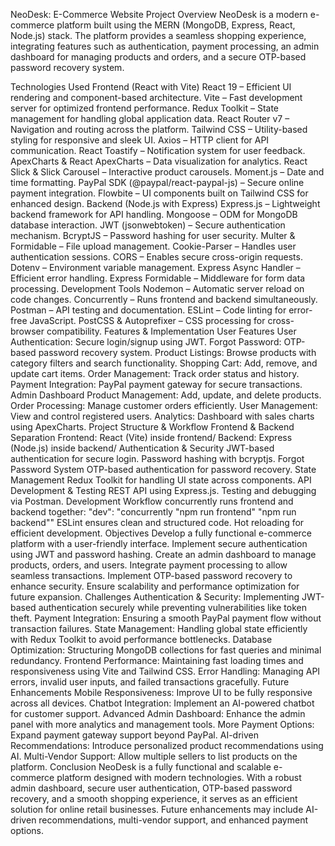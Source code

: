 NeoDesk: E-Commerce Website
Project Overview
NeoDesk is a modern e-commerce platform built using the MERN (MongoDB, Express, React, Node.js) stack. The platform provides a seamless shopping experience, integrating features such as authentication, payment processing, an admin dashboard for managing products and orders, and a secure OTP-based password recovery system.

Technologies Used
Frontend (React with Vite)
React 19 – Efficient UI rendering and component-based architecture.
Vite – Fast development server for optimized frontend performance.
Redux Toolkit – State management for handling global application data.
React Router v7 – Navigation and routing across the platform.
Tailwind CSS – Utility-based styling for responsive and sleek UI.
Axios – HTTP client for API communication.
React Toastify – Notification system for user feedback.
ApexCharts & React ApexCharts – Data visualization for analytics.
React Slick & Slick Carousel – Interactive product carousels.
Moment.js – Date and time formatting.
PayPal SDK (@paypal/react-paypal-js) – Secure online payment integration.
Flowbite – UI components built on Tailwind CSS for enhanced design.
Backend (Node.js with Express)
Express.js – Lightweight backend framework for API handling.
Mongoose – ODM for MongoDB database interaction.
JWT (jsonwebtoken) – Secure authentication mechanism.
BcryptJS – Password hashing for user security.
Multer & Formidable – File upload management.
Cookie-Parser – Handles user authentication sessions.
CORS – Enables secure cross-origin requests.
Dotenv – Environment variable management.
Express Async Handler – Efficient error handling.
Express Formidable – Middleware for form data processing.
Development Tools
Nodemon – Automatic server reload on code changes.
Concurrently – Runs frontend and backend simultaneously.
Postman – API testing and documentation.
ESLint – Code linting for error-free JavaScript.
PostCSS & Autoprefixer – CSS processing for cross-browser compatibility.
Features & Implementation
User Features
User Authentication: Secure login/signup using JWT.
Forgot Password: OTP-based password recovery system.
Product Listings: Browse products with category filters and search functionality.
Shopping Cart: Add, remove, and update cart items.
Order Management: Track order status and history.
Payment Integration: PayPal payment gateway for secure transactions.
Admin Dashboard
Product Management: Add, update, and delete products.
Order Processing: Manage customer orders efficiently.
User Management: View and control registered users.
Analytics: Dashboard with sales charts using ApexCharts.
Project Structure & Workflow
Frontend & Backend Separation
Frontend: React (Vite) inside frontend/
Backend: Express (Node.js) inside backend/
Authentication & Security
JWT-based authentication for secure login.
Password hashing with bcryptjs.
Forgot Password System
OTP-based authentication for password recovery.
State Management
Redux Toolkit for handling UI state across components.
API Development & Testing
REST API using Express.js.
Testing and debugging via Postman.
Development Workflow
concurrently runs frontend and backend together:
"dev": "concurrently \"npm run frontend\" \"npm run backend\""
ESLint ensures clean and structured code.
Hot reloading for efficient development.
Objectives
Develop a fully functional e-commerce platform with a user-friendly interface.
Implement secure authentication using JWT and password hashing.
Create an admin dashboard to manage products, orders, and users.
Integrate payment processing to allow seamless transactions.
Implement OTP-based password recovery to enhance security.
Ensure scalability and performance optimization for future expansion.
Challenges
Authentication & Security: Implementing JWT-based authentication securely while preventing vulnerabilities like token theft.
Payment Integration: Ensuring a smooth PayPal payment flow without transaction failures.
State Management: Handling global state efficiently with Redux Toolkit to avoid performance bottlenecks.
Database Optimization: Structuring MongoDB collections for fast queries and minimal redundancy.
Frontend Performance: Maintaining fast loading times and responsiveness using Vite and Tailwind CSS.
Error Handling: Managing API errors, invalid user inputs, and failed transactions gracefully.
Future Enhancements
Mobile Responsiveness: Improve UI to be fully responsive across all devices.
Chatbot Integration: Implement an AI-powered chatbot for customer support.
Advanced Admin Dashboard: Enhance the admin panel with more analytics and management tools.
More Payment Options: Expand payment gateway support beyond PayPal.
AI-driven Recommendations: Introduce personalized product recommendations using AI.
Multi-Vendor Support: Allow multiple sellers to list products on the platform.
Conclusion
NeoDesk is a fully functional and scalable e-commerce platform designed with modern technologies. With a robust admin dashboard, secure user authentication, OTP-based password recovery, and a smooth shopping experience, it serves as an efficient solution for online retail businesses. Future enhancements may include AI-driven recommendations, multi-vendor support, and enhanced payment options.
